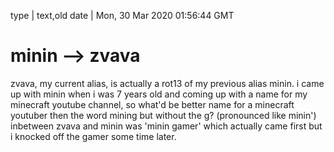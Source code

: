 type | text,old
date | Mon, 30 Mar 2020 01:56:44 GMT

# minin --> zvava

zvava, my current alias, is actually a rot13 of my previous alias minin. i came up with minin when i was 7 years old and coming up with a name for my minecraft youtube channel, so what'd be better name for a minecraft youtuber then the word mining but without the g? (pronounced like minin') inbetween zvava and minin was 'minin gamer' which actually came first but i knocked off the gamer some time later.
